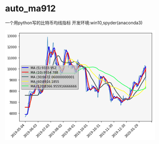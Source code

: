 # auto_ma912
 一个用python写的比特币均线指标
 开发环境:win10,spyder(anaconda3)
 <p align="center">

![Image](https://github.com/yyy999/auto_ma912/blob/master/ma_ind.png)

</p>

